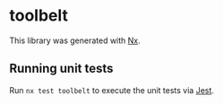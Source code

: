 # toolbelt

This library was generated with [Nx](https://nx.dev).

## Running unit tests

Run `nx test toolbelt` to execute the unit tests via [Jest](https://jestjs.io).
